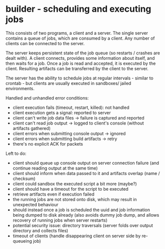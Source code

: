 # builder - scheduling and executing jobs

This consists of two programs, a client and a server. The single server
contains a queue of jobs, which are consumed by a client. Any number of
clients can be connected to the server.

The server keeps persistent state of the job queue (so restarts / crashes are
dealt with). A client connects, provides some information about itself, and
then waits for a job. Once a job is read and accepted, it is executed by the
client. Resulting artifacts can be transferred by the client to the server.

The server has the ability to schedule jobs at regular intervals - similar to
crontab - but clients are usually executed in sandboxes/ jailed environments.

Handled and unhandled error conditions:
- client execution fails (timeout, restart, killed): not handled
- client execution gets a signal: reported to server
- client can't write job data files -> failure is captured and reported
- client can't read job output -> logged to client's console (without artifacts gathered)
- client errors when submitting console output -> ignored
- client errors when submitting build artifacts -> retry
- there's no explicit ACK for packets

Left to do:
- client should queue up console output on server connection failure (and continue reading output at the same time)
- client should inform when data passed to it and artifacts overlap (name / checksum)
- client could sandbox the executed script a bit more (maybe?)
- client should have a timeout for the script to be executed
- retrieve artifacts even if execution failed
- the running jobs are not stored onto disk, which may result in unexpected behaviour
- should instead once a job is scheduled the uuid and job information being dumped to disk already (also avoids dummy job dump, and allows recovery of running jobs when server restarts)
- potential security issue: directory traversals (server folds over output directory and collects files)
- timeout of clients (handle disappearing client on server side by re-queueing job)

